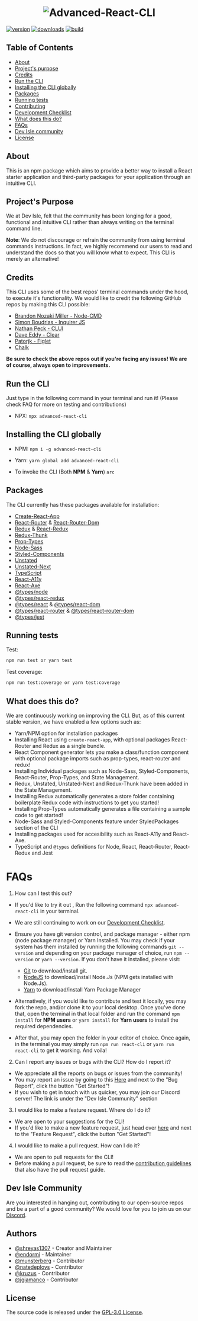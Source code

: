 <h1 align="center">
  <img src="https://user-images.githubusercontent.com/39559256/71696217-1275cb80-2dbd-11ea-8847-228f0e615c3d.PNG" alt="Advanced-React-CLI">
</h1>

[![version](https://img.shields.io/npm/v/advanced-react-cli.svg?color=blue)](https://www.npmjs.com/package/advanced-react-cli) [![downloads](https://img.shields.io/npm/dw/advanced-react-cli.svg)](https://www.npmjs.com/package/advanced-react-cli) [![build](https://img.shields.io/travis/devisle/advanced-react-cli)](https://travis-ci.org/devisle/advanced-react-cli)

## Table of Contents

- [About](#about)
- [Project's purpose](#projects-purpose)
- [Credits](#credits)
- [Run the CLI](#run-the-cli)
- [Installing the CLI globally](#installing-the-cli-globally)
- [Packages](#packages)
- [Running tests](#running-tests)
- [Contributing](CONTRIBUTING.md)
- [Development Checklist](https://github.com/devisle/advanced-react-cli/tree/master/docs)
- [What does this do?](#what-does-this-do)
- [FAQs](#faqs)
- [Dev Isle community](#dev-isle-community)
- [License](https://github.com/devisle/advanced-react-cli/blob/master/LICENSE)

## About

This is an npm package which aims to provide a better way to install a React starter application and third-party packages for your application through an intuitive CLI.

## Project's Purpose

We at Dev Isle, felt that the community has been longing for a good, functional and intuitive CLI rather than always writing on the terminal command line.

**Note**: We do not discourage or refrain the community from using terminal commands instructions. In fact, we highly recommend our users to read and understand the docs so that you will know what to expect. This CLI is merely an alternative!

## Credits

This CLI uses some of the best repos' terminal commands under the hood, to execute it's functionality. We would like to credit the following GitHub repos by making this CLI possible:

- [Brandon Nozaki Miller - Node-CMD](https://github.com/RIAEvangelist/node-cmd)
- [Simon Boudrias - Inquirer JS](https://github.com/SBoudrias/Inquirer.js/)
- [Nathan Peck - CLUI](https://www.npmjs.com/package/clui)
- [Dave Eddy - Clear](https://github.com/bahamas10/node-clear)
- [Patorjk - Figlet](https://github.com/patorjk/figlet.js)
- [Chalk](https://www.npmjs.com/package/chalk)

**Be sure to check the above repos out if you're facing any issues! We are of course, always open to improvements.**

## Run the CLI

Just type in the following command in your terminal and run it! (Please check FAQ for more on testing and contributions)

- NPX: `npx advanced-react-cli`

## Installing the CLI globally

- NPM:
  `npm i -g advanced-react-cli`

- Yarn:
  `yarn global add advanced-react-cli`

- To invoke the CLI (Both **NPM** & **Yarn**)
  `arc`

## Packages

The CLI currently has these packages available for installation:

- [Create-React-App](https://www.npmjs.com/package/create-react-app)
- [React-Router](https://www.npmjs.com/package/react-router) & [React-Router-Dom](https://www.npmjs.com/package/react-router-dom)
- [Redux](https://www.npmjs.com/package/redux) & [React-Redux](https://www.npmjs.com/package/react-redux)
- [Redux-Thunk](https://www.npmjs.com/package/redux-thunk)
- [Prop-Types](https://www.npmjs.com/package/prop-types)
- [Node-Sass](https://www.npmjs.com/package/node-sass)
- [Styled-Components](https://www.npmjs.com/package/styled-components)
- [Unstated](https://www.npmjs.com/package/unstated)
- [Unstated-Next](https://www.npmjs.com/package/unstated-next)
- [TypeScript](https://www.npmjs.com/package/typescript)
- [React-A11y](https://www.npmjs.com/package/react-a11y)
- [React-Axe](https://www.npmjs.com/package/react-axe)
- [@types/node](https://www.npmjs.com/package/@types/node)
- [@types/react-redux](https://www.npmjs.com/package/@types/react-redux)
- [@types/react](https://www.npmjs.com/package/@types/react) & [@types/react-dom](https://www.npmjs.com/package/@types/react-dom)
- [@types/react-router](https://www.npmjs.com/package/@types/react-router) & [@types/react-router-dom](https://www.npmjs.com/package/@types/react-router-dom)
- [@types/jest](https://www.npmjs.com/package/@types/jest)

## Running tests

Test:

```sh
npm run test or yarn test
```

Test coverage:

```sh
npm run test:coverage or yarn test:coverage
```

## What does this do?

We are continuously working on improving the CLI. But, as of this current stable version, we have enabled a few options such as:

- Yarn/NPM option for installation packages
- Installing React using `create-react-app`, with optional packages React-Router and Redux as a single bundle.
- React Component generator lets you make a class/function component with optional package imports such as prop-types, react-router and redux!
- Installing Individual packages such as Node-Sass, Styled-Components, React-Router, Prop-Types, and State Management.
- Redux, Unstated, Unstated-Next and Redux-Thunk have been added in the State Management.
- Installing Redux automatically generates a store folder containing boilerplate Redux code with instructions to get you started!
- Installing Prop-Types automatically generates a file containing a sample code to get started!
- Node-Sass and Styled-Components feature under StyledPackages section of the CLI
- Installing packages used for accesibility such as React-A11y and React-Axe.
- TypeScript and `@types` definitions for Node, React, React-Router, React-Redux and Jest

# FAQs

1. How can I test this out?

- If you'd like to try it out , Run the following command `npx advanced-react-cli` in your terminal.
- We are still continuing to work on our [Development Checklist](https://github.com/devisle/advanced-react-cli/tree/master/docs).

- Ensure you have git version control, and package manager - either npm (node package manager) or Yarn Installed. You may check if your system has them installed by running the following commands `git --version` and depending on your package manager of choice, run `npm --version` or `yarn --version`. If you don't have it installed, please visit:

  - [Git](https://git-scm.com/downloads) to download/install git.
  - [NodeJS](https://nodejs.org/en/download/) to download/install Node.Js (NPM gets installed with Node.Js).
  - [Yarn](https://yarnpkg.com/en/docs/getting-started) to download/install Yarn Package Manager

- Alternatively, if you would like to contribute and test it locally, you may fork the repo, and/or clone it to your local desktop. Once you've done that, open the terminal in that local folder and run the command `npm install` for **NPM users** or `yarn install` for **Yarn users** to install the required dependencies.
- After that, you may open the folder in your editor of choice. Once again, in the terminal you may simply run `npm run react-cli` or `yarn run react-cli` to get it working. And voila!

2. Can I report any issues or bugs with the CLI? How do I report it?

- We appreciate all the reports on bugs or issues from the community!
- You may report an issue by going to this [Here](https://github.com/devisle/advanced-react-cli/issues/new/choose) and next to the "Bug Report", click the button "Get Started"!
- If you wish to get in touch with us quicker, you may join our Discord server! The link is under the "Dev Isle Community" section

3. I would like to make a feature request. Where do I do it?

- We are open to your suggestions for the CLI!
- If you'd like to make a new feature request, just head over [here](https://github.com/devisle/advanced-react-cli/issues/new/choose) and next to the "Feature Request", click the button "Get Started"!

4. I would like to make a pull request. How can I do it?

- We are open to pull requests for the CLI!
- Before making a pull request, be sure to read the [contribution guidelines](https://github.com/devisle/advanced-react-cli/blob/master/CONTRIBUTING.md) that also have the pull request guide.

## Dev Isle Community

Are you interested in hanging out, contributing to our open-source repos and be a part of a good community? We would love for you to join us on our [Discord](http://discord.gg/MSTQKRE).

## Authors

- [@shreyas1307](https://github.com/shreyas1307) - Creator and Maintainer
- [@endormi](https://github.com/endormi) - Maintainer
- [@munsterberg](https://github.com/Munsterberg) - Contributor
- [@natedeploys](https://github.com/Natedeploys) - Contributor
- [@kruzus](https://github.com/kruzus) - Contributor
- [@jgiamanco](https://github.com/jgiamanco) - Contributor

## License

The source code is released under the [GPL-3.0 License](https://github.com/devisle/advanced-react-cli/blob/master/LICENSE).
